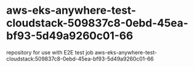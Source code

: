 # aws-eks-anywhere-test-cloudstack-509837c8-0ebd-45ea-bf93-5d49a9260c01-66
repository for use with E2E test job aws-eks-anywhere-test-cloudstack:509837c8-0ebd-45ea-bf93-5d49a9260c01-66
